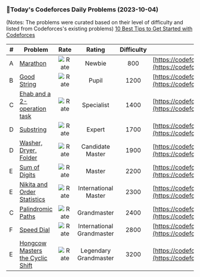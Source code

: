 ### 🌟Today's Codeforces Daily Problems (2023-10-04)
(Notes: The problems were curated based on their level of difficulty and listed from Codeforces's existing problems)
[10 Best Tips to Get Started with Codeforces](https://github.com/ika9810/Codeforces-Daily-Problems/blob/main/10%20Best%20Tips%20to%20Get%20Started%20with%20Codeforces.md)

| # | Problem | Rate| Rating | Difficulty | Contest |
|---| ----- | :--------: | :----------: | :----------: | ---------- |
|A|[Marathon](https://codeforces.com/contest/1692/problem/A)|![Rate](https://img.shields.io/badge/Newbie-800-lightgrey)|Newbie|800|[https://codeforces.com/contest/1692](https://codeforces.com/contest/1692)|
|B|[Good String](https://codeforces.com/contest/1140/problem/B)|![Rate](https://img.shields.io/badge/Pupil-1200-brightgreen)|Pupil|1200|[https://codeforces.com/contest/1140](https://codeforces.com/contest/1140)|
|C|[Ehab and a 2-operation task](https://codeforces.com/contest/1088/problem/C)|![Rate](https://img.shields.io/badge/Specialist-1400-9cf)|Specialist|1400|[https://codeforces.com/contest/1088](https://codeforces.com/contest/1088)|
|D|[Substring](https://codeforces.com/contest/919/problem/D)|![Rate](https://img.shields.io/badge/Expert-1700-blue)|Expert|1700|[https://codeforces.com/contest/919](https://codeforces.com/contest/919)|
|D|[Washer, Dryer, Folder](https://codeforces.com/contest/452/problem/D)|![Rate](https://img.shields.io/badge/Candidate%20Master-1900-blueviolet)|Candidate Master|1900|[https://codeforces.com/contest/452](https://codeforces.com/contest/452)|
|E|[Sum of Digits](https://codeforces.com/contest/1373/problem/E)|![Rate](https://img.shields.io/badge/Master-2200-orange)|Master|2200|[https://codeforces.com/contest/1373](https://codeforces.com/contest/1373)|
|E|[Nikita and Order Statistics](https://codeforces.com/contest/993/problem/E)|![Rate](https://img.shields.io/badge/International%20Master-2300-orange)|International Master|2300|[https://codeforces.com/contest/993](https://codeforces.com/contest/993)|
|C|[Palindromic Paths](https://codeforces.com/contest/1205/problem/C)|![Rate](https://img.shields.io/badge/Grandmaster-2400-red)|Grandmaster|2400|[https://codeforces.com/contest/1205](https://codeforces.com/contest/1205)|
|F|[Speed Dial](https://codeforces.com/contest/1082/problem/F)|![Rate](https://img.shields.io/badge/International%20Grandmaster-2800-red)|International Grandmaster|2800|[https://codeforces.com/contest/1082](https://codeforces.com/contest/1082)|
|E|[Hongcow Masters the Cyclic Shift](https://codeforces.com/contest/744/problem/E)|![Rate](https://img.shields.io/badge/Legendary%20Grandmaster-3200-red)|Legendary Grandmaster|3200|[https://codeforces.com/contest/744](https://codeforces.com/contest/744)|
